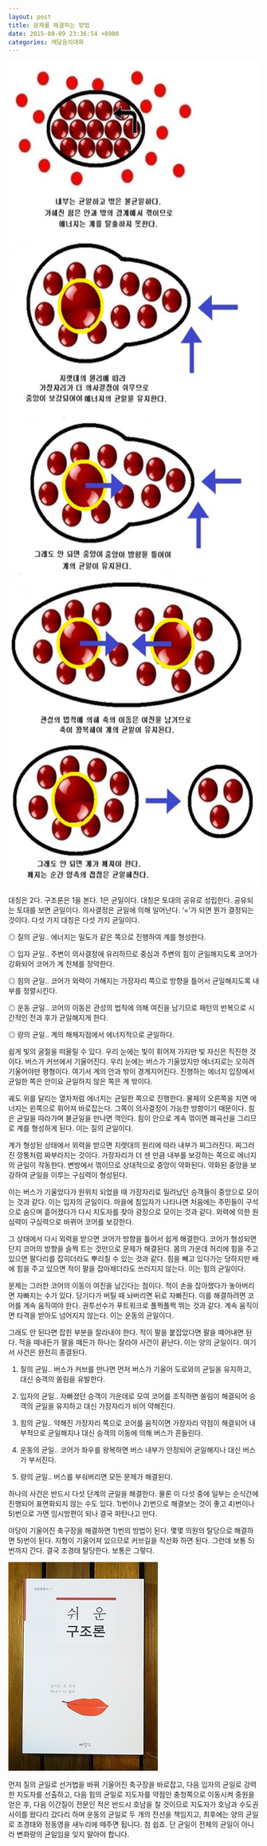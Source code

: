 ```yaml
---
layout: post
title: 문제를 해결하는 방법
date: 2015-08-09 23:36:54 +0900
categories: 깨달음의대화
---
```


<img src="files/attach/images/198/157/613/5.jpg" alt="5.jpg" width="590" height="1657" />   


  


      
대칭은 2다. 구조론은 1을 본다. 1은 균일이다. 대칭은 토대의 공유로 성립한다. 공유되는 토대를 보면 균일이다. 의사결정은 균일에 의해 일어난다. ‘=’가 되면 뭔가 결정되는 것이다. 다섯 가지 대칭은 다섯 가지 균일이다. 

  


◎ 질의 균일.. 에너지는 밀도가 같은 쪽으로 진행하여 계를 형성한다.

◎ 입자 균일.. 주변이 의사결정에 유리하므로 중심과 주변의 힘이 균일해지도록 코어가 강화되어 코어가 계 전체를 장악한다.

◎ 힘의 균일.. 코어가 외력이 가해지는 가장자리 쪽으로 방향을 틀어서 균일해지도록 내부를 정렬시킨다.

◎ 운동 균일.. 코어의 이동은 관성의 법칙에 의해 여진을 남기므로 패턴의 반복으로 시간적인 전과 후가 균일해지게 한다.

◎ 량의 균일.. 계의 해체지점에서 에너지적으로 균일하다. 

  


쉽게 빛의 굴절을 떠올릴 수 있다. 우리 눈에는 빛이 휘어져 가지만 빛 자신은 직진한 것이다. 버스가 커브에서 기울어진다. 우리 눈에는 버스가 기울었지만 에너지로는 오히려 기울어야만 평형이다. 여기서 계의 안과 밖이 경계지어진다. 진행하는 에너지 입장에서 균일한 쪽은 안이요 균일하지 않은 쪽은 계 밖이다. 

  


궤도 위를 달리는 열차처럼 에너지는 균일한 쪽으로 진행한다. 물체의 오른쪽을 치면 에너지는 왼쪽으로 휘어져 바로잡는다. 그쪽이 의사결정이 가능한 방향이기 때문이다. 힘은 균일을 따라가며 불균일을 만나면 꺽인다. 힘이 안으로 계속 꺾이면 폐곡선을 그리므로 계를 형성하게 된다. 이는 질의 균일이다. 

  


계가 형성된 상태에서 외력을 받으면 지렛대의 원리에 따라 내부가 찌그러진다. 찌그러진 깡통처럼 짜부라지는 것이다. 가장자리가 더 센 만큼 내부를 보강하는 쪽으로 에너지의 균일이 작동한다. 변방에서 꺾이므로 상대적으로 중앙이 약화된다. 약화된 중앙을 보강하여 균일을 이루는 구심력이 형성된다. 

  


이는 버스가 기울었다가 원위치 되었을 때 가장자리로 밀려났던 승객들이 중앙으로 모이는 것과 같다. 이는 입자의 균일이다. 마을에 침입자가 나타나면 처음에는 주민들이 구석으로 숨으며 흩어졌다가 다시 지도자를 찾아 광장으로 모이는 것과 같다. 외력에 의한 원심력이 구심력으로 바뀌어 코어를 보강한다. 

  


그 상태에서 다시 외력을 받으면 코어가 방향을 틀어서 쉽게 해결한다. 코어가 형성되면 단지 코어의 방향을 슬쩍 트는 것만으로 문제가 해결된다. 몸의 가운데 허리에 힘을 주고 있으면 팔다리를 잡히더라도 뿌리칠 수 있는 것과 같다. 힘을 빼고 있다가는 당하지만 배에 힘을 주고 있으면 적이 팔을 잡아채더라도 쓰러지지 않는다. 이는 힘의 균일이다.

  


문제는 그러한 코어의 이동이 여진을 남긴다는 점이다. 적이 손을 잡아챘다가 놓아버리면 자빠지는 수가 있다. 당기다가 버틸 때 놔버리면 뒤로 자빠진다. 이를 해결하려면 코어를 계속 움직여야 한다. 권투선수가 푸트워크로 풀쩍풀쩍 뛰는 것과 같다. 계속 움직이면 타격을 받아도 넘어지지 않는다. 이는 운동의 균일이다. 

  


그래도 안 된다면 잡힌 부분을 잘라내야 한다. 적이 팔을 붙잡았다면 팔을 떼어내면 된다. 적을 떼내든가 팔을 떼든가 하나는 잘라야 사건이 끝난다. 이는 양의 균일이다. 여기서 사건은 완전히 종결된다. 

  


1) 질의 균일.. 버스가 커브를 만나면 먼저 버스가 기울어 도로와의 균일을 유지하고, 대신 승객의 쏠림을 유발한다. 

  


2) 입자의 균일.. 자빠졌던 승객이 가운데로 모여 코어를 조직하면 쏠림이 해결되어 승객의 균일을 유지하고 대신 가장자리가 비어 약해진다. 

  


3) 힘의 균일.. 약해진 가장자리 쪽으로 코어를 움직이면 가장자리 약점이 해결되어 내부적으로 균일해지나 대신 승객의 이동에 의해 버스가 흔들린다. 

  


4) 운동의 균일.. 코어가 좌우를 왕복하면 버스 내부가 안정되어 균일해지나 대신 버스가 부서진다. 

  


5) 량의 균일.. 버스를 부숴버리면 모든 문제가 해결된다. 

  


하나의 사건은 반드시 다섯 단계의 균일을 해결한다. 물론 이 다섯 중에 일부는 순식간에 진행되어 표면화되지 않는 수도 있다. 1)번이나 2)번으로 해결보는 것이 좋고 4)번이나 5)번으로 가면 임시방편이 되나 결국 파탄나고 만다. 

  


야당이 기울어진 축구장을 해결하면 1)번의 방법이 된다. 몇몇 의원의 탈당으로 해결하면 5)번이 된다. 지형이 기울어져 있으므로 커브길을 직선화 하면 된다. 그런데 보통 5)번까지 간다. 결국 조경태 탈당한다. 보통은 그렇다. 

  



 <img src="files/attach/images/198/157/613/DSC01488.JPG" alt="DSC01488.JPG" width="300" height="419" /> 

  


먼저 질의 균일로 선거법을 바꿔 기울어진 축구장을 바로잡고, 다음 입자의 균일로 강력한 지도자를 선출하고, 다음 힘의 균일로 지도자를 약점인 충청쪽으로 이동시켜 중원을 얻은 후, 다음 이간질이 전문인 적은 반드시 호남을 칠 것이므로 지도자가 호남과 수도권 사이를 왔다리 갔다리 하며 운동의 균일로 두 개의 전선을 책임지고, 최후에는 양의 균일로 조경태와 정동영을 새누리에 떼주면 됩니다. 첨 쉽죠. 단 균일이 전체의 균일이 아니라 변화량의 균일임을 잊지 말아야 합니다.